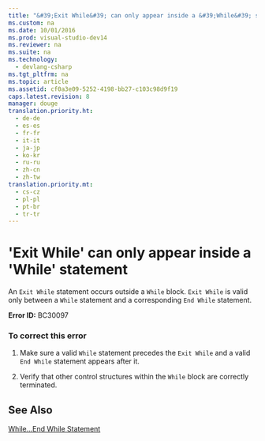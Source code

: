 ```yaml
---
title: "&#39;Exit While&#39; can only appear inside a &#39;While&#39; statement"
ms.custom: na
ms.date: 10/01/2016
ms.prod: visual-studio-dev14
ms.reviewer: na
ms.suite: na
ms.technology: 
  - devlang-csharp
ms.tgt_pltfrm: na
ms.topic: article
ms.assetid: cf0a3e09-5252-4198-bb27-c103c98d9f19
caps.latest.revision: 8
manager: douge
translation.priority.ht: 
  - de-de
  - es-es
  - fr-fr
  - it-it
  - ja-jp
  - ko-kr
  - ru-ru
  - zh-cn
  - zh-tw
translation.priority.mt: 
  - cs-cz
  - pl-pl
  - pt-br
  - tr-tr
---
```

# &#39;Exit While&#39; can only appear inside a &#39;While&#39; statement
An `Exit While` statement occurs outside a `While` block. `Exit While` is valid only between a `While` statement and a corresponding `End While` statement.  
  
 **Error ID:** BC30097  
  
### To correct this error  
  
1.  Make sure a valid `While` statement precedes the `Exit While` and a valid `End While` statement appears after it.  
  
2.  Verify that other control structures within the `While` block are correctly terminated.  
  
## See Also  
 [While...End While Statement](../Topic/While...End%20While%20Statement%20\(Visual%20Basic\).md)